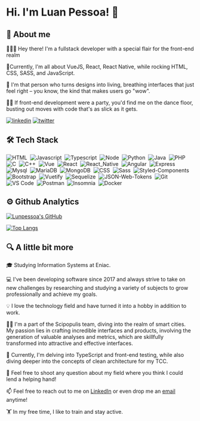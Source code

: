 
# Hi. I'm Luan Pessoa! 💫

## 🚀 About me

👨🏻‍💻 Hey there! I'm a fullstack developer with a special flair for the front-end realm

🎸Currently, I'm all about VueJS, React, React Native, while rocking HTML, CSS, SASS, and JavaScript. 

🤩 I'm that person who turns designs into living, breathing interfaces that just feel right – you know, the kind that makes users go "wow".

🕺🏻 If front-end development were a party, you'd find me on the dance floor, busting out moves with code that's as slick as it gets.

[![linkedin](https://img.shields.io/badge/linkedin-0A66C2?style=for-the-badge&logo=linkedin&logoColor=white)](https://www.linkedin.com/in/luan-pessoa/)
[![twitter](https://img.shields.io/badge/Instagram-E4405F?style=for-the-badge&logo=instagram&logoColor=white)](https://www.instagram.com/luan.pss_/)

## 🛠 Tech Stack

![HTML](https://img.shields.io/badge/Code-HTML-323330?style=flat&logo=html5)&nbsp;
![Javascript](https://img.shields.io/badge/Code-Javascript-323330?style=flat&logo=javascript)&nbsp;
![Typescript](https://img.shields.io/badge/Code-Typescript-323330?style=flat&logo=typescript)&nbsp;
![Node](https://img.shields.io/badge/Code-Node-323330?style=flat&logo=node.js)&nbsp;
![Python](https://img.shields.io/badge/Code-Python-323330?style=flat&logo=python)&nbsp;
![Java](https://img.shields.io/badge/Code-Java-323330?style=flat&logo=openjdk)&nbsp;
![PHP](https://img.shields.io/badge/Code-PHP-323330?style=flat&logo=php)&nbsp;
![C](https://img.shields.io/badge/Code-C-323330?style=flat&logo=c&logoColor=00599C)&nbsp;
![C++](https://img.shields.io/badge/Code-C%2B%2B-323330?style=flat&logo=c%2B%2B&logoColor=00599C)&nbsp;
![Vue](https://img.shields.io/badge/Code-Vue-323330?style=flat&logo=vue.js)&nbsp;
![React](https://img.shields.io/badge/Code-React-323330?style=flat&logo=react)&nbsp;
![React_Native](https://img.shields.io/badge/Code-React_Native-323330?style=flat&logo=react)&nbsp;
![Angular](https://img.shields.io/badge/Code-Angular-323330?style=flat&logo=angular&logoColor=DD0031)&nbsp;
![Express](https://img.shields.io/badge/Code-Express-323330?style=flat&logo=Express)&nbsp;
![Mysql](https://img.shields.io/badge/DB-Mysql-323330?style=flat&logo=mysql)&nbsp;
![MariaDB](https://img.shields.io/badge/DB-MariaDB-323330?style=flat&logo=mariadb)&nbsp;
![MongoDB](https://img.shields.io/badge/DB-MongoDB-323330?style=flat&logo=mongodb)&nbsp;
![CSS](https://img.shields.io/badge/Style-CSS-323330?style=flat&logo=css3&logoColor=blue)&nbsp;
![Sass](https://img.shields.io/badge/Style-SASS-323330?style=flat&logo=sass)&nbsp;
![Styled-Components](https://img.shields.io/badge/Style-Styled--Components-323330?style=flat&logo=styled-components)&nbsp;
![Bootstrap](https://img.shields.io/badge/Toolkit-Bootstrap-323330?style=flat&logo=bootstrap)&nbsp;
![Vuetify](https://img.shields.io/badge/Toolkit-Vuetify-323330?style=flat&logo=Vuetify&logoColor=4FC08D)&nbsp;
![Sequelize](https://img.shields.io/badge/ORM-Sequelize-323330?style=flat&logo=sequelize)&nbsp;
![JSON-Web-Tokens](https://img.shields.io/badge/Lib-json_web_tokens-323330?style=flat&logo=json-web-tokens&logoColor=pink)&nbsp;
![Git](https://img.shields.io/badge/Tool-Git-323330?style=flat&logo=git)
![VS Code](https://img.shields.io/badge/Tool-VS_Code-323330?style=flat&logo=visual%20studio%20code&logoColor=0078D4)&nbsp;
![Postman](https://img.shields.io/badge/Tool-Postman-323330?style=flat&logo=postman)&nbsp;
![Insomnia](https://img.shields.io/badge/Tool-Insomnia-323330?style=flat&logo=insomnia&logoColor=4000bf)&nbsp;
![Docker](https://img.shields.io/badge/CI-Docker-323330?style=flat&logo=docker)

## ⚙️ Github Analytics

[![Lunpessoa's GitHub](https://github-readme-stats.vercel.app/api?username=lunpessoa&show_icons=true&theme=dracula)](https://github.com/lunpessoa/github-readme-stats)

[![Top Langs](https://github-readme-stats.vercel.app/api/top-langs/?username=lunpessoa&layout=compact&theme=dracula)](https://github.com/lunpessoa/github-readme-stats)

## 🔍 A little bit more
🎓 Studying Information Systems at Eniac.

💻 I've been developing software since 2017 and always strive to take on new challenges by researching and studying a variety of subjects to grow professionally and achieve my goals.

💡 I love the technology field and have turned it into a hobby in addition to work.

👩‍💻 I'm a part of the Scipopulis team, diving into the realm of smart cities. My passion lies in crafting incredible interfaces and products, involving the generation of valuable analyses and metrics, which are skillfully transformed into attractive and effective interfaces.

🧠 Currently, I'm delving into TypeScript and front-end testing, while also diving deeper into the concepts of clean architecture for my TCC.

💬 Feel free to shoot any question about my field where you think I could lend a helping hand!

📫 Feel free to reach out to me on [LinkedIn](https://www.linkedin.com/in/luan-pessoa/) or even drop me an [email](mailto:devluan.pessoa@gmail.com) anytime!

🏋️ In my free time, I like to train and stay active.
